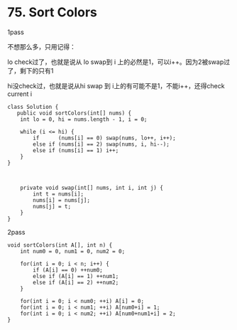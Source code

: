 # 75. Sort Colors

1pass

不想那么多，只用记得：

lo check过了，也就是说从 lo swap到 i 上的必然是1，可以i++。因为2被swap过了，剩下的只有1

hi没check过，也就是说从hi swap 到 i上的有可能不是1，不能i++，还得check current i

```
class Solution {
   public void sortColors(int[] nums) {
    int lo = 0, hi = nums.length - 1, i = 0;
    
    while (i <= hi) {
        if      (nums[i] == 0) swap(nums, lo++, i++);
        else if (nums[i] == 2) swap(nums, i, hi--);
        else if (nums[i] == 1) i++;
    }
}

    
    
    private void swap(int[] nums, int i, int j) {
        int t = nums[i];
        nums[i] = nums[j];
        nums[j] = t;
    }
}

```

2pass

```
void sortColors(int A[], int n) {
    int num0 = 0, num1 = 0, num2 = 0;
    
    for(int i = 0; i < n; i++) {
        if (A[i] == 0) ++num0;
        else if (A[i] == 1) ++num1;
        else if (A[i] == 2) ++num2;
    }
    
    for(int i = 0; i < num0; ++i) A[i] = 0;
    for(int i = 0; i < num1; ++i) A[num0+i] = 1;
    for(int i = 0; i < num2; ++i) A[num0+num1+i] = 2;
}
```
